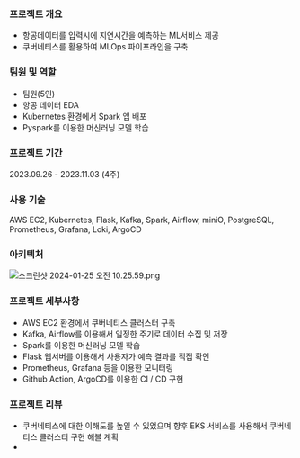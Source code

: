 ### 프로젝트 개요

- 항공데이터를 입력시에 지연시간을 예측하는 ML서비스 제공
- 쿠버네티스를 활용하여 MLOps 파이프라인을 구축

### 팀원 및 역할

- 팀원(5인)
- 항공 데이터 EDA
- Kubernetes 환경에서 Spark 앱 배포
- Pyspark를 이용한 머신러닝 모델 학습

### 프로젝트 기간

2023.09.26 - 2023.11.03 (4주)

### 사용 기술

AWS EC2, Kubernetes, Flask, Kafka, Spark, Airflow, miniO, PostgreSQL,
Prometheus, Grafana, Loki, ArgoCD

### 아키텍처

![스크린샷 2024-01-25 오전 10.25.59.png](https://prod-files-secure.s3.us-west-2.amazonaws.com/523729f7-133e-4867-b5f9-14f93e19bf95/fa55a760-2994-478c-8b29-3db13dc808dd/%E1%84%89%E1%85%B3%E1%84%8F%E1%85%B3%E1%84%85%E1%85%B5%E1%86%AB%E1%84%89%E1%85%A3%E1%86%BA_2024-01-25_%E1%84%8B%E1%85%A9%E1%84%8C%E1%85%A5%E1%86%AB_10.25.59.png)

### 프로젝트 세부사항

- AWS EC2 환경에서 쿠버네티스 클러스터 구축
- Kafka, Airflow를 이용해서 일정한 주기로 데이터 수집 및 저장
- Spark를 이용한 머신러닝 모델 학습
- Flask 웹서버를 이용해서 사용자가 예측 결과를 직접 확인
- Prometheus, Grafana 등을 이용한 모니터링
- Github Action, ArgoCD를 이용한  CI / CD 구현

### 프로젝트 리뷰

- 쿠버네티스에 대한 이해도를 높일 수 있었으며 향후 EKS 서비스를 사용해서 쿠버네티스 클러스터 구현 해볼 계획
- 
